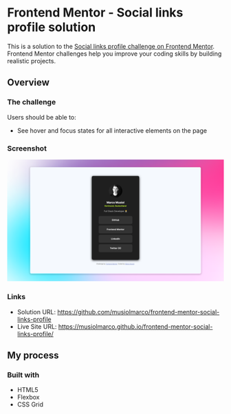 # Frontend Mentor - Social links profile solution

This is a solution to the [Social links profile challenge on Frontend Mentor](https://www.frontendmentor.io/challenges/social-links-profile-UG32l9m6dQ). Frontend Mentor challenges help you improve your coding skills by building realistic projects.

## Overview

### The challenge

Users should be able to:

- See hover and focus states for all interactive elements on the page

### Screenshot

![](./Screenshot.png)

### Links

- Solution URL: https://github.com/musiolmarco/frontend-mentor-social-links-profile
- Live Site URL: https://musiolmarco.github.io/frontend-mentor-social-links-profile/

## My process

### Built with

- HTML5
- Flexbox
- CSS Grid

